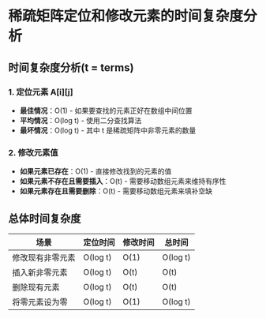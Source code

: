 # 稀疏矩阵定位和修改元素的时间复杂度分析

## 时间复杂度分析(t = terms)

### 1. 定位元素 A[i][j]
- **最佳情况**：O(1) - 如果要查找的元素正好在数组中间位置
- **平均情况**：O(log t) - 使用二分查找算法
- **最坏情况**：O(log t) - 其中 t 是稀疏矩阵中非零元素的数量

### 2. 修改元素值
- **如果元素已存在**：O(1) - 直接修改找到的元素的值
- **如果元素不存在且需要插入**：O(t) - 需要移动数组元素来维持有序性
- **如果元素存在且需要删除**：O(t) - 需要移动数组元素来填补空缺

## 总体时间复杂度

| 场景             | 定位时间 | 修改时间 | 总时间   |
| ---------------- | -------- | -------- | -------- |
| 修改现有非零元素 | O(log t) | O(1)     | O(log t) |
| 插入新非零元素   | O(log t) | O(t)     | O(t)     |
| 删除现有元素     | O(log t) | O(t)     | O(t)     |
| 将零元素设为零   | O(log t) | O(1)     | O(log t) |